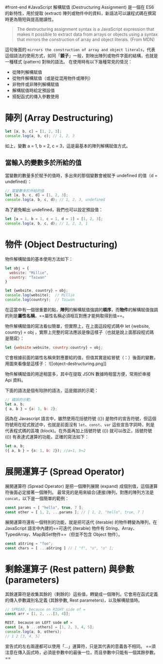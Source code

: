 #front-end #JavaScript
解構賦值 (Destructuring Assignment) 是一個在 ES6 的新特性，用於提取 (extract) 陣列或物件中的資料，新語法可以讓程式碼在撰寫時更為簡短與提高閱讀性。

>The destructuring assignment syntax is a JavaScript expression that makes it possible to extract data from arrays or objects using a syntax that mirrors the construction of array and object literals. (From MDN)

這句後面的 `mirrors the construction of array and object literals`，代表這個語法的使用方式，如同「**鏡子**」一般，對映出陣列或物件字面的結構，也就是一種樣式 (pattern) 對映的語法。
在使用時有以下幾種常見的情況：
- 從陣列解構賦值
- 從物件解構賦值（或是從混用物件或陣列）
- 非物件或非陣列解構賦值
- 解構賦值時給定預設值
- 搭配函式的傳入參數使用
# 陣列 (Array Destructuring)

```JavaScript
let [a, b, c] = [1, 2, 3];
console.log(a, b, c); // 1, 2, 3
```
如上，變數 a = 1, b = 2, c = 3，這是最基本的陣列解構賦值方式。

## 當輸入的變數多於所給的值
當變數的數量多於賦予的值時，多出來的那個變數會被賦予 undefined 的值（d = undefined）：
```JavaScript
// 當變數多於所給的值
let [a, b, c, d] = [1, 2, 3];
console.log(a, b, c, d); // 1, 2, 3, undefined
```

為了避免輸出 undefined，我們也可以設定預設值：
```JavaScript
let [a = 1, b = 1, c = 1, d = 1] = [1, 2, 3];
console.log(a, b, c, d); // 1, 2, 3, 1
```

# 物件 (Object Destructuring)
物件解構賦值的基本使用方法如下：
```JavaScript
let obj = {
  website: "Millie",
  country: "Taiwan"
}

let {website, country} = obj;
console.log(website);  // Millie
console.log(country);  // Taiwan
```
在這當中有一個很重要的點，**陣列**的解構賦值強調的**順序**，而**物件**的解構賦值強調的則是**屬性名稱**，==屬性名稱必須相互對應才能夠取得到值==。  
  
物件解構賦值的寫法看似簡單，但實際上，在上面這段程式碼中 let {website, country} = obj ，實際上完整的寫法應該是像這樣子（也就是說上面那段程式碼是簡寫）：
```JavaScript
let {website:website, country:country} = obj;
```
它會根據前面的屬性名稱來對應要給的值，但值其實是給冒號（：）後面的變數，用圖來看像是這樣子：
![[object-destructuring.png]]

物件解構賦值的用途相當多，其中在提取 JSON 數據時相當方便，常用於串接 Api 資料。

下面的語法是個有陷阱的語法，這是錯誤的示範：
```JavaScript
// 錯誤的示範:
let a, b;
{ a, b } = {a: 1, b: 2};
```
因為在 Javascript 語言中，雖然使用花括號符號 ({}) 是物件的宣告符號，但這個符號用在程式敘述中，也就是前面沒有 `let`、`const`、`var` 這些宣告字詞時，則是代表程式碼的區塊 (block)。在外面再加上括號符號 (()) 就可以改正，括號符號 (()) 有表達式運算的功能，正確的寫法如下：
```JavaScript
let a, b;
({ a, b } = {a: 1, b: 2}); //a=1, b=2
```


# 展開運算子 (Spread Operator)

展開運算符 (Spread Operator) 是把一個陣列展開 (expand) 成個別值，這個運算符後面必定接著一個陣列。
最常見的是用來組合(連接)陣列，對應的陣列方法是 `concat`，以下是一個簡單的範例：
```JavaScript
const params = [ "hello", true, 7 ];
const other = [ 1, 2, ...params ]; // [ 1, 2, "hello", true, 7 ]
```

展開運算符還有一個特別的功能，就是把可迭代 (iterable) 的物件轉變為陣列，在 JavaScript 語言中內建的==可迭代 (iterable) 物件有 String、Array、TypedArray、Map與Set物件==（但並不包含 Object 物件）。
```JavaScript
const aString = "foo";
const chars = [ ...aString ] // [ "f", "o", "o" ];
```

# 剩餘運算子 (Rest pattern) 與參數 (parameters)

其餘運算符是收集其餘的（剩餘的）這些值，轉變成一個陣列。它會用在函式定義的傳入參數識別名定義 (其餘參數, Rest parameters)，以及解構賦值時。
```JavaScript
// SPREAD, because on RIGHT side of =
const arr = [1, 2, ...[3, 4]];
```

```JavaScript
REST, because on LEFT sode of =
const [a, b ...others] = [1, 2, 3, 4, 5];
console.log(a, b, others);
// 1 2 [3, 4, 5]
```

宣告式的左右兩邊都可以使用「...」運算符，只是其代表的意義各不相同。
==須注意在傳入函式時，必須是參數中的最後一位，而且參數中只能有一個其餘參數。==
